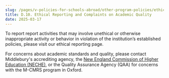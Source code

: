 ```yaml
---
slug: /pages/v-policies-for-schools-abroad/other-program-policies/ethical-reporting-complaints-on-academic-quality
title: D.10. Ethical Reporting and Complaints on Academic Quality
date: 2025-03-17
---
```

To report report activities that may involve unethical or otherwise inappropriate activity or behavior in violation of the institution’s established policies, please visit our ethical reporting page.

For concerns about academic standards and quality, please contact Middlebury's accrediting agency, the [New England Commission of Higher Education (NECHE)](https://www.neche.org/comments-complaints/), or the Quality Assurance Agency (QAA) for concerns with the M-CMRS program in Oxford.
